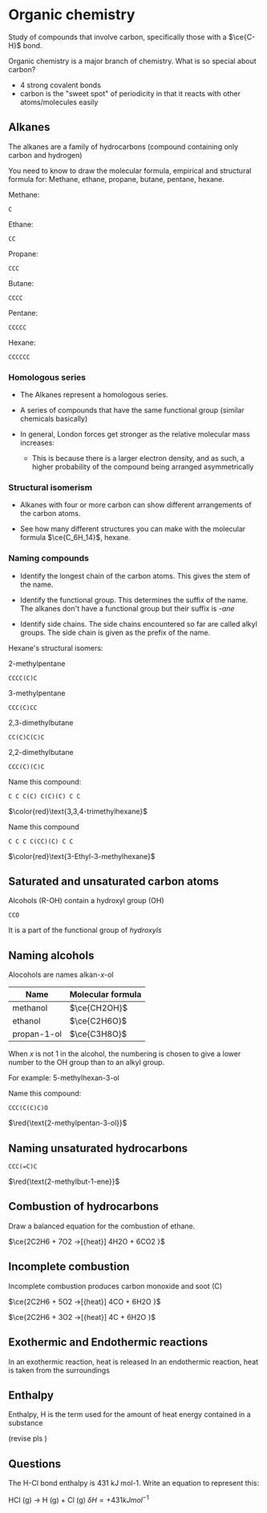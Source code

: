 # Organic chemistry

Study of compounds that involve carbon, specifically those with a $\ce{C-H}$ bond.

Organic chemistry is a major branch of chemistry. What is so special about carbon? 
* 4 strong covalent bonds
* carbon is the "sweet spot" of periodicity in that it reacts with other atoms/molecules easily

## Alkanes 

The alkanes are a family of hydrocarbons (compound containing only carbon and hydrogen)

You need to know to draw the molecular formula, empirical and structural formula for:
Methane, ethane, propane, butane, pentane, hexane.

Methane: 
```smiles
C
```

Ethane:
```smiles
CC
```

Propane:
```smiles
CCC
```

Butane:
```smiles
CCCC
```

Pentane:
```smiles
CCCCC
```

Hexane:
```smiles
CCCCCC
```

### Homologous series

* The Alkanes represent a homologous series. 

* A series of compounds that have the same functional group (similar chemicals basically)

* In general, London forces get stronger as the relative molecular mass increases: 
    * This is because there is a larger electron density, and as such, a higher probability of the compound being arranged asymmetrically

### Structural isomerism 

* Alkanes with four or more carbon can show different arrangements of the carbon atoms.

* See how many different structures you can make with the molecular formula $\ce{C_6H_14}$, hexane.

### Naming compounds

* Identify the longest chain of the carbon atoms. This gives the stem of the name. 

* Identify the functional group. This determines the suffix of the name. The alkanes don't have a functional group but their suffix is <i>-ane</i>

* Identify side chains. The side chains encountered so far are called alkyl groups. The side chain is given as the prefix of the name. 

Hexane's structural isomers: 

$\text{2-methylpentane}$
```smiles
CCCC(C)C
```

$\text{3-methylpentane}$
```smiles
CCC(C)CC
```

$\text{2,3-dimethylbutane}$
```smiles
CC(C)C(C)C
```

$\text{2,2-dimethylbutane}$
```smiles
CCC(C)(C)C
```

Name this compound:

```smiles
C C C(C) C(C)(C) C C
```

$\color{red}\text{3,3,4-trimethylhexane}$

Name this compound 

```smiles
C C C C(CC)(C) C C 
```

$\color{red}\text{3-Ethyl-3-methylhexane}$

## Saturated and unsaturated carbon atoms

Alcohols (R-OH) contain a hydroxyl group (OH)

```smiles
CCO
```

It is a part of the functional group of *hydroxyls*

## Naming alcohols


Alocohols are names alkan-$x$-ol

| Name        | Molecular formula | 
| ----------- | ----------------- | 
| methanol    | $\ce{CH2OH}$      |      
| ethanol     | $\ce{C2H6O}$      |   
| propan-1-ol | $\ce{C3H8O}$      |   

When $x$ is not 1 in the alcohol, the numbering is chosen to give a lower number to the OH group than to an alkyl group. 

For example: 
$\text{5-methylhexan-3-ol}$

Name this compound:
```smiles
CCC(C(C)C)O
```

$\red{\text{2-methylpentan-3-ol}}$

## Naming unsaturated hydrocarbons

```smiles
CCC(=C)C
```

$\red{\text{2-methylbut-1-ene}}$

## Combustion of hydrocarbons

Draw a balanced equation for the combustion of ethane. 

$\ce{2C2H6 + 7O2 ->[{heat}] 4H2O + 6CO2 }$

## Incomplete combustion 

Incomplete combustion produces carbon monoxide and soot (C)

$\ce{2C2H6 + 5O2 ->[{heat}] 4CO + 6H2O }$

$\ce{2C2H6 + 3O2 ->[{heat}] 4C + 6H2O }$


## Exothermic and Endothermic reactions

In an exothermic reaction, heat is released
In an endothermic reaction, heat is taken from the surroundings

## Enthalpy

Enthalpy, H is the term used for the amount of heat energy contained in a substance 


(revise pls )

## Questions

The H-Cl bond enthalpy is 431 kJ mol-1. Write an equation to represent this: 

HCl (g) -> H (g) + Cl (g) $\delta H = +431 kJ mol^{-1}$

